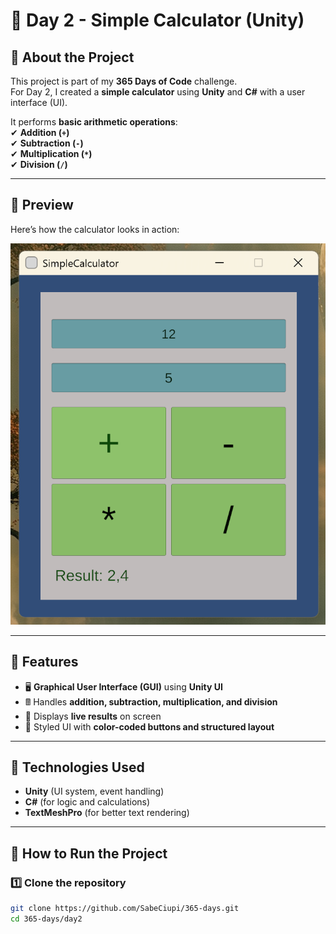 # 🎯 Day 2 - Simple Calculator (Unity)

## **📌 About the Project**
This project is part of my **365 Days of Code** challenge.  
For Day 2, I created a **simple calculator** using **Unity** and **C#** with a user interface (UI).  

It performs **basic arithmetic operations**:  
✔ **Addition (`+`)**  
✔ **Subtraction (`-`)**  
✔ **Multiplication (`*`)**  
✔ **Division (`/`)**  

---

## **📌 Preview**
Here’s how the calculator looks in action:  

![Simple Calculator](image.png)

---

## **📌 Features**
- 🖥️ **Graphical User Interface (GUI)** using **Unity UI**  
- 🖩 Handles **addition, subtraction, multiplication, and division**  
- 📝 Displays **live results** on screen  
- 🎨 Styled UI with **color-coded buttons and structured layout**  

---

## **📌 Technologies Used**
- **Unity** (UI system, event handling)  
- **C#** (for logic and calculations)  
- **TextMeshPro** (for better text rendering)  

---

## **📌 How to Run the Project**
### **1️⃣ Clone the repository**
```sh
git clone https://github.com/SabeCiupi/365-days.git
cd 365-days/day2
```
